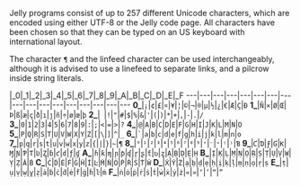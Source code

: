 Jelly programs consist of up to 257 different Unicode characters, which are encoded using either UTF-8 or the Jelly code page. All characters have been chosen so that they can be typed on an US keyboard with international layout.

The character `¶` and the linfeed character can be used interchangeably, although it is advised to use a linefeed to separate links, and a pilcrow inside string literals.

   |\_0|\_1|\_2|\_3|\_4|\_5|\_6|\_7|\_8|\_9|\_A|\_B|\_C|\_D|\_E|\_F
---|---|---|---|---|---|---|---|---|---|---|---|---|---|---|---|---
**0\_**|`¡`|`¢`|`£`|`¤`|`¥`|`¦`|`©`|`¬`|`®`|`µ`|`½`|`¿`|`€`|`Æ`|`Ç`|`Ð`
**1\_**|`Ñ`|`×`|`Ø`|`Œ`|`Þ`|`ß`|`æ`|`ç`|`ð`|`ı`|`ȷ`|`ñ`|`÷`|`ø`|`œ`|`þ`
**2\_**|` `|`!`|`"`|`#`|`$`|`%`|`&`|`'`|`(`|`)`|`*`|`+`|`,`|`-`|`.`|`/`
**3\_**|`0`|`1`|`2`|`3`|`4`|`5`|`6`|`7`|`8`|`9`|`:`|`;`|`<`|`=`|`>`|`?`
**4\_**|`@`|`A`|`B`|`C`|`D`|`E`|`F`|`G`|`H`|`I`|`J`|`K`|`L`|`M`|`N`|`O`
**5\_**|`P`|`Q`|`R`|`S`|`T`|`U`|`V`|`W`|`X`|`Y`|`Z`|`[`|`\`|`]`|`^`|`_`
**6\_**|`` ` ``|`a`|`b`|`c`|`d`|`e`|`f`|`g`|`h`|`i`|`j`|`k`|`l`|`m`|`n`|`o`
**7\_**|`p`|`q`|`r`|`s`|`t`|`u`|`v`|`w`|`x`|`y`|`z`|`{`|`|`|`}`|`~`|`¶`
**8\_**|`°`|`¹`|`²`|`³`|`⁴`|`⁵`|`⁶`|`⁷`|`⁸`|`⁹`|`⁺`|`⁻`|`⁼`|`⁽`|`⁾`|`Ɓ`
**9\_**|`Ƈ`|`Ɗ`|`Ƒ`|`Ɠ`|`Ƙ`|`Ɱ`|`Ɲ`|`Ƥ`|`Ƭ`|`Ʋ`|`Ȥ`|`ɓ`|`ƈ`|`ɗ`|`ƒ`|`ɠ`
**A\_**|`ɦ`|`ƙ`|`ɱ`|`ɲ`|`ƥ`|`ʠ`|`ɼ`|`ʂ`|`ƭ`|`ʋ`|`ȥ`|`Ạ`|`Ḅ`|`Ḍ`|`Ẹ`|`Ḥ`
**B\_**|`Ị`|`Ḳ`|`Ḷ`|`Ṃ`|`Ṇ`|`Ọ`|`Ṛ`|`Ṣ`|`Ṭ`|`Ụ`|`Ṿ`|`Ẉ`|`Ỵ`|`Ẓ`|`Ȧ`|`Ḃ`
**C\_**|`Ċ`|`Ḋ`|`Ė`|`Ḟ`|`Ġ`|`Ḣ`|`İ`|`Ŀ`|`Ṁ`|`Ṅ`|`Ȯ`|`Ṗ`|`Ṙ`|`Ṡ`|`Ṫ`|`Ẇ`
**D\_**|`Ẋ`|`Ẏ`|`Ż`|`ạ`|`ḅ`|`ḍ`|`ẹ`|`ḥ`|`ị`|`ḳ`|`ḷ`|`ṃ`|`ṇ`|`ọ`|`ṛ`|`ṣ`
**E\_**|`ṭ`|`ụ`|`ṿ`|`ẉ`|`ỵ`|`ẓ`|`ȧ`|`ḃ`|`ċ`|`ḋ`|`ė`|`ḟ`|`ġ`|`ḣ`|`ŀ`|`ṁ`
**F\_**|`ṅ`|`ȯ`|`ṗ`|`ṙ`|`ṡ`|`ṫ`|`ẇ`|`ẋ`|`ẏ`|`ż`|`«`|`»`|`‘`|`’`|`“`|`”`
